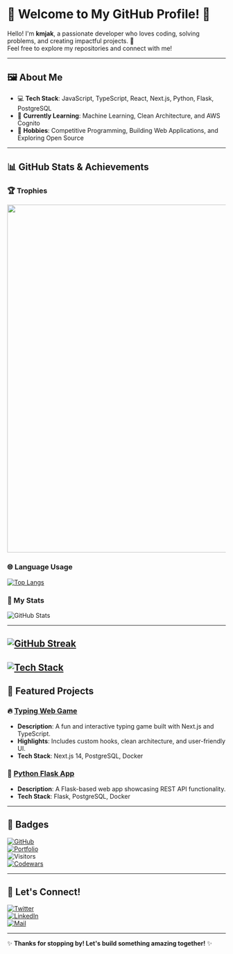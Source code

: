# 🌟 Welcome to My GitHub Profile! 🌟

Hello! I'm **kmjak**, a passionate developer who loves coding, solving problems, and creating impactful projects. 🚀  
Feel free to explore my repositories and connect with me!

---

## 🖼️ About Me

- 💻 **Tech Stack**: JavaScript, TypeScript, React, Next.js, Python, Flask, PostgreSQL
- 🌱 **Currently Learning**: Machine Learning, Clean Architecture, and AWS Cognito  
- 🎯 **Hobbies**: Competitive Programming, Building Web Applications, and Exploring Open Source  

---

## 📊 GitHub Stats & Achievements  

### 🏆 Trophies
<a href="https://github.com/ryo-ma/github-profile-trophy">
  <img width=800 src="https://github-profile-trophy.vercel.app/?username=kmjak&column=5&theme=gruvbox&no-frame=false&rank=AA"/>
</a>

### 🌐 Language Usage
[![Top Langs](https://github-readme-stats.vercel.app/api/top-langs/?username=kmjak&layout=donut)](https://github.com/anuraghazra/github-readme-stats)

### 🚀 My Stats
![GitHub Stats](https://github-readme-stats.vercel.app/api?username=kmjak&show_icons=true&theme=gruvbox&count_private=true)

---
[![GitHub Streak](https://streak-stats.demolab.com?user=kmjak&theme=gruvbox)](https://git.io/streak-stats)
---
[![Tech Stack](https://img.shields.io/badge/TechStack-React%20%7C%20Next.js-blue)](https://your-portfolio-link.com)
---
## 📌 Featured Projects  

### 🔥 [Typing Web Game](https://github.com/kmjak/typing-web-game)
- **Description**: A fun and interactive typing game built with Next.js and TypeScript.  
- **Highlights**: Includes custom hooks, clean architecture, and user-friendly UI.  
- **Tech Stack**: Next.js 14, PostgreSQL, Docker  

### 🌟 [Python Flask App](https://github.com/kmjak/python-flask-app)
- **Description**: A Flask-based web app showcasing REST API functionality.  
- **Tech Stack**: Flask, PostgreSQL, Docker  

---

## 🌟 Badges

[![GitHub](https://img.shields.io/badge/GitHub-kmjak-blue?logo=github)](https://github.com/kmjak)  
[![Portfolio](https://img.shields.io/badge/Portfolio-Visit-green?logo=google-chrome&logoColor=white)](https://your-portfolio-url.com)  
![Visitors](https://visitor-badge.glitch.me/badge?page_id=kmjak.kmjak)  
[![Codewars](https://www.codewars.com/users/kmjak/badges/small)](https://www.codewars.com/users/kmjak)

---

## 🌈 Let's Connect!

[![Twitter](https://img.shields.io/twitter/follow/kmjak?style=social)](https://twitter.com/your_twitter_username)  
[![LinkedIn](https://img.shields.io/badge/-LinkedIn-blue?style=flat-square&logo=linkedin&logoColor=white)](https://www.linkedin.com/in/your-profile-link/)  
[![Mail](https://img.shields.io/badge/Email-Contact-red?style=flat-square&logo=gmail&logoColor=white)](mailto:your_email@example.com)

---

✨ **Thanks for stopping by! Let's build something amazing together!** ✨
